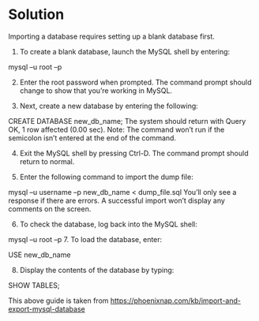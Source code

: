 # Solution

Importing a database requires setting up a blank database first.

1. To create a blank database, launch the MySQL shell by entering:

mysql –u root –p

2. Enter the root password when prompted. The command prompt should change to show that you’re working in MySQL.

3. Next, create a new database by entering the following:

CREATE DATABASE new_db_name;
The system should return with Query OK, 1 row affected (0.00 sec). Note: The command won’t run if the semicolon isn’t entered at the end of the command.

4. Exit the MySQL shell by pressing Ctrl-D. The command prompt should return to normal.

5. Enter the following command to import the dump file:

mysql –u username –p new_db_name < dump_file.sql
You’ll only see a response if there are errors. A successful import won’t display any comments on the screen.

6. To check the database, log back into the MySQL shell:

mysql –u root –p
7. To load the database, enter:

USE new_db_name

8. Display the contents of the database by typing:

SHOW TABLES;

This above guide is taken from
https://phoenixnap.com/kb/import-and-export-mysql-database
